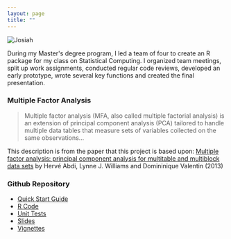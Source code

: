 ```yaml
---
layout: page
title: ""
---
```

![Josiah](../../public/mfa_big.png)

During my Master's degree program, I led a team of four to create an R package for my class on Statistical Computing. I organized team meetings, split up work assignments, conducted regular code reviews, developed an early prototype, wrote several key functions and created the final presentation.

### Multiple Factor Analysis

> Multiple factor analysis (MFA, also called multiple factorial analysis) is an extension
> of principal component analysis (PCA) tailored to handle multiple data tables that
> measure sets of variables collected on the same observations…

This description is from the paper that this project is based upon: [Multiple factor analysis: principal component analysis for multitable and multiblock data sets](https://www.utdallas.edu/~herve/abdi-WiresCS-mfa-2013.pdf) by Hervé Abdi, Lynne J. Williams and Domininique Valentin (2013)  

### Github Repository

* [Quick Start Guide](https://github.com/josiahdavis/stat243FinalProject)
* [R Code](https://github.com/josiahdavis/stat243FinalProject/tree/master/mfa/R)
* [Unit Tests](https://github.com/josiahdavis/stat243FinalProject/tree/master/mfa/tests)
* [Slides](https://github.com/josiahdavis/stat243FinalProject/blob/master/slides/slides.md)
* [Vignettes](https://github.com/josiahdavis/stat243FinalProject/blob/master/mfa/vignettes/mfa.Rmd)
